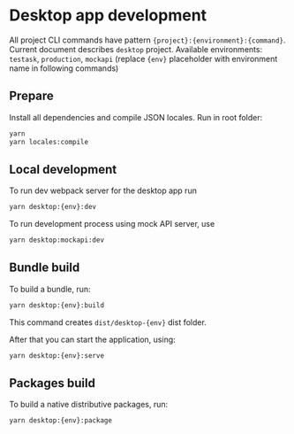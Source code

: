# Desktop app development

All project CLI commands have pattern `{project}:{environment}:{command}`. Current document describes `desktop` project. Available environments: `testask`, `production`, `mockapi` (replace `{env}` placeholder with environment name in following commands)

## Prepare

Install all dependencies and compile JSON locales. Run in root folder:

```bash
yarn
yarn locales:compile
```

## Local development

To run dev webpack server for the desktop app run

```bash
yarn desktop:{env}:dev
```

To run development process using mock API server, use

```bash
yarn desktop:mockapi:dev
```

## Bundle build

To build a bundle, run:

```bash
yarn desktop:{env}:build
```

This command creates `dist/desktop-{env}` dist folder.

After that you can start the application, using:

```bash
yarn desktop:{env}:serve
```

## Packages build

To build a native distributive packages, run:

```bash
yarn desktop:{env}:package


